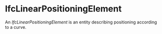 # IfcLinearPositioningElement

An _IfcLinearPositioningElement_ is an entity describing positioning according to a curve.

